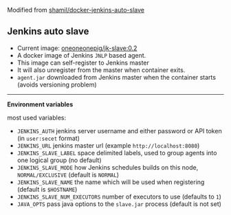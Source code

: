 Modified from [shamil/docker-jenkins-auto-slave](https://github.com/shamil/docker-jenkins-auto-slave)

## Jenkins auto slave

* Current image: [oneoneonepig/jk-slave:0.2](https://hub.docker.com/repository/docker/oneoneonepig/jk-slave)
* A docker image of Jenkins `JNLP` based agent.
* This image can self-register to Jenkins master
* It will also unregister from the master when container exits.
* `agent.jar` downloaded from Jenkins master when the container starts (avoids versioning problem)

***

**Environment variables**

most used variables:

- `JENKINS_AUTH` jenkins server username and either password or API token (in `user:secet` format)
- `JENKINS_URL` jenkins master url (example `http://localhost:8080`)
- `JENKINS_SLAVE_LABEL` space delimited labels, used to group agents into one logical group (no default)
- `JENKINS_SLAVE_MODE` how Jenkins schedules builds on this node, `NORMAL/EXCLUSIVE` (default is `NORMAL`)
- `JENKINS_SLAVE_NAME` the name which will be used when registering (default is `$HOSTNAME`)
- `JENKINS_SLAVE_NUM_EXECUTORS` number of executors to use (defaults to `1`)
- `JAVA_OPTS` pass java options to the `slave.jar` process (default is not set)
